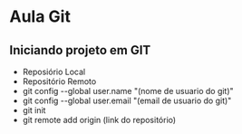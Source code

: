 # Aula Git

## Iniciando projeto em GIT
- Reposiório Local
- Repositório Remoto
- git config --global user.name "(nome de usuario do git)"
- git config --global user.email "(email de usuario do git)"
- git init
- git remote add origin (link do repositório)
